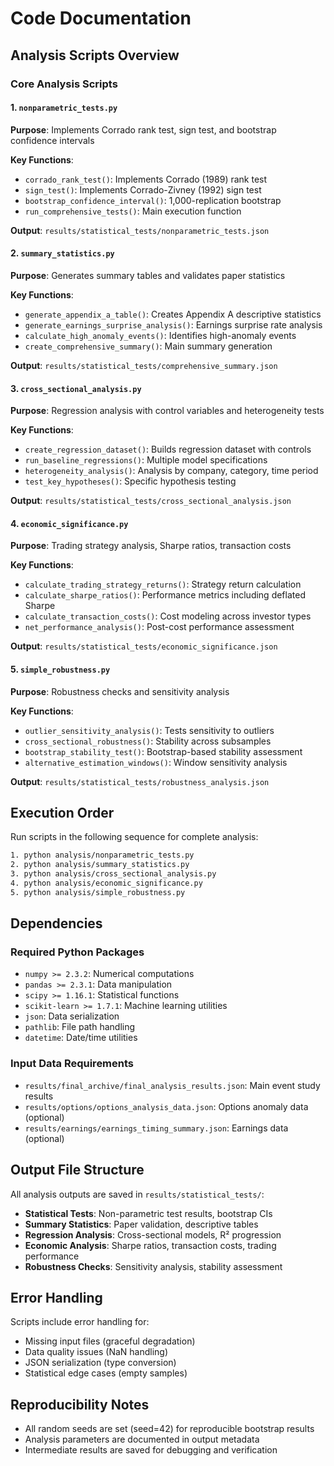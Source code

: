 # Code Documentation

## Analysis Scripts Overview

### Core Analysis Scripts

#### 1. `nonparametric_tests.py`
**Purpose**: Implements Corrado rank test, sign test, and bootstrap confidence intervals

**Key Functions**:
- `corrado_rank_test()`: Implements Corrado (1989) rank test
- `sign_test()`: Implements Corrado-Zivney (1992) sign test  
- `bootstrap_confidence_interval()`: 1,000-replication bootstrap
- `run_comprehensive_tests()`: Main execution function

**Output**: `results/statistical_tests/nonparametric_tests.json`

#### 2. `summary_statistics.py`
**Purpose**: Generates summary tables and validates paper statistics

**Key Functions**:
- `generate_appendix_a_table()`: Creates Appendix A descriptive statistics
- `generate_earnings_surprise_analysis()`: Earnings surprise rate analysis
- `calculate_high_anomaly_events()`: Identifies high-anomaly events
- `create_comprehensive_summary()`: Main summary generation

**Output**: `results/statistical_tests/comprehensive_summary.json`

#### 3. `cross_sectional_analysis.py`
**Purpose**: Regression analysis with control variables and heterogeneity tests

**Key Functions**:
- `create_regression_dataset()`: Builds regression dataset with controls
- `run_baseline_regressions()`: Multiple model specifications
- `heterogeneity_analysis()`: Analysis by company, category, time period
- `test_key_hypotheses()`: Specific hypothesis testing

**Output**: `results/statistical_tests/cross_sectional_analysis.json`

#### 4. `economic_significance.py`
**Purpose**: Trading strategy analysis, Sharpe ratios, transaction costs

**Key Functions**:
- `calculate_trading_strategy_returns()`: Strategy return calculation
- `calculate_sharpe_ratios()`: Performance metrics including deflated Sharpe
- `calculate_transaction_costs()`: Cost modeling across investor types
- `net_performance_analysis()`: Post-cost performance assessment

**Output**: `results/statistical_tests/economic_significance.json`

#### 5. `simple_robustness.py`
**Purpose**: Robustness checks and sensitivity analysis

**Key Functions**:
- `outlier_sensitivity_analysis()`: Tests sensitivity to outliers
- `cross_sectional_robustness()`: Stability across subsamples
- `bootstrap_stability_test()`: Bootstrap-based stability assessment
- `alternative_estimation_windows()`: Window sensitivity analysis

**Output**: `results/statistical_tests/robustness_analysis.json`

## Execution Order

Run scripts in the following sequence for complete analysis:

```bash
1. python analysis/nonparametric_tests.py
2. python analysis/summary_statistics.py
3. python analysis/cross_sectional_analysis.py  
4. python analysis/economic_significance.py
5. python analysis/simple_robustness.py
```

## Dependencies

### Required Python Packages
- `numpy >= 2.3.2`: Numerical computations
- `pandas >= 2.3.1`: Data manipulation
- `scipy >= 1.16.1`: Statistical functions
- `scikit-learn >= 1.7.1`: Machine learning utilities
- `json`: Data serialization
- `pathlib`: File path handling
- `datetime`: Date/time utilities

### Input Data Requirements
- `results/final_archive/final_analysis_results.json`: Main event study results
- `results/options/options_analysis_data.json`: Options anomaly data (optional)
- `results/earnings/earnings_timing_summary.json`: Earnings data (optional)

## Output File Structure

All analysis outputs are saved in `results/statistical_tests/`:

- **Statistical Tests**: Non-parametric test results, bootstrap CIs
- **Summary Statistics**: Paper validation, descriptive tables  
- **Regression Analysis**: Cross-sectional models, R² progression
- **Economic Analysis**: Sharpe ratios, transaction costs, trading performance
- **Robustness Checks**: Sensitivity analysis, stability assessment

## Error Handling

Scripts include error handling for:
- Missing input files (graceful degradation)
- Data quality issues (NaN handling)
- JSON serialization (type conversion)
- Statistical edge cases (empty samples)

## Reproducibility Notes

- All random seeds are set (seed=42) for reproducible bootstrap results
- Analysis parameters are documented in output metadata
- Intermediate results are saved for debugging and verification